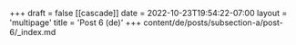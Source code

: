+++
draft = false
[[cascade]]
date = 2022-10-23T19:54:22-07:00
layout = 'multipage'
title = 'Post 6 (de)'
+++
content/de/posts/subsection-a/post-6/_index.md
